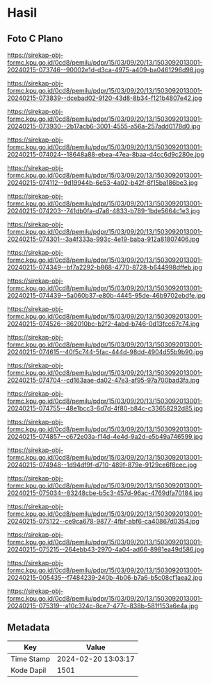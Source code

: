 # Hasil

## Foto C Plano

https://sirekap-obj-formc.kpu.go.id/0cd8/pemilu/pdpr/15/03/09/20/13/1503092013001-20240215-073746--90002e1d-d3ca-4975-a409-ba0461296d98.jpg

https://sirekap-obj-formc.kpu.go.id/0cd8/pemilu/pdpr/15/03/09/20/13/1503092013001-20240215-073839--dcebad02-9f20-43d8-8b34-f121b4807e42.jpg

https://sirekap-obj-formc.kpu.go.id/0cd8/pemilu/pdpr/15/03/09/20/13/1503092013001-20240215-073930--2b17acb6-3001-4555-a56a-257add0178d0.jpg

https://sirekap-obj-formc.kpu.go.id/0cd8/pemilu/pdpr/15/03/09/20/13/1503092013001-20240215-074024--18648a88-ebea-47ea-8baa-d4cc6d9c280e.jpg

https://sirekap-obj-formc.kpu.go.id/0cd8/pemilu/pdpr/15/03/09/20/13/1503092013001-20240215-074112--9d19944b-6e53-4a02-b42f-8f15ba186be3.jpg

https://sirekap-obj-formc.kpu.go.id/0cd8/pemilu/pdpr/15/03/09/20/13/1503092013001-20240215-074203--741db0fa-d7a8-4833-b789-1bde5664c1e3.jpg

https://sirekap-obj-formc.kpu.go.id/0cd8/pemilu/pdpr/15/03/09/20/13/1503092013001-20240215-074301--3a4f333a-993c-4e19-baba-912a81807406.jpg

https://sirekap-obj-formc.kpu.go.id/0cd8/pemilu/pdpr/15/03/09/20/13/1503092013001-20240215-074349--bf7a2292-b868-4770-8728-b644998dffeb.jpg

https://sirekap-obj-formc.kpu.go.id/0cd8/pemilu/pdpr/15/03/09/20/13/1503092013001-20240215-074439--5a060b37-e80b-4445-95de-46b9702ebdfe.jpg

https://sirekap-obj-formc.kpu.go.id/0cd8/pemilu/pdpr/15/03/09/20/13/1503092013001-20240215-074526--862010bc-b2f2-4abd-b746-0d13fcc67c74.jpg

https://sirekap-obj-formc.kpu.go.id/0cd8/pemilu/pdpr/15/03/09/20/13/1503092013001-20240215-074615--40f5c744-5fac-444d-98dd-4904d55b9b90.jpg

https://sirekap-obj-formc.kpu.go.id/0cd8/pemilu/pdpr/15/03/09/20/13/1503092013001-20240215-074704--cd163aae-da02-47e3-af95-97a700bad3fa.jpg

https://sirekap-obj-formc.kpu.go.id/0cd8/pemilu/pdpr/15/03/09/20/13/1503092013001-20240215-074755--48e1bcc3-6d7d-4f80-b84c-c33658292d85.jpg

https://sirekap-obj-formc.kpu.go.id/0cd8/pemilu/pdpr/15/03/09/20/13/1503092013001-20240215-074857--c672e03a-f14d-4e4d-9a2d-e5b49a746599.jpg

https://sirekap-obj-formc.kpu.go.id/0cd8/pemilu/pdpr/15/03/09/20/13/1503092013001-20240215-074948--1d94df9f-d710-489f-879e-9129ce6f8cec.jpg

https://sirekap-obj-formc.kpu.go.id/0cd8/pemilu/pdpr/15/03/09/20/13/1503092013001-20240215-075034--83248cbe-b5c3-457d-96ac-4769dfa70184.jpg

https://sirekap-obj-formc.kpu.go.id/0cd8/pemilu/pdpr/15/03/09/20/13/1503092013001-20240215-075122--ce9ca678-9877-4fbf-abf6-ca40867d0354.jpg

https://sirekap-obj-formc.kpu.go.id/0cd8/pemilu/pdpr/15/03/09/20/13/1503092013001-20240215-075215--264ebb43-2970-4a04-ad66-8981ea49d586.jpg

https://sirekap-obj-formc.kpu.go.id/0cd8/pemilu/pdpr/15/03/09/20/13/1503092013001-20240215-005435--f7484239-240b-4b06-b7a6-b5c08cf1aea2.jpg

https://sirekap-obj-formc.kpu.go.id/0cd8/pemilu/pdpr/15/03/09/20/13/1503092013001-20240215-075319--a10c324c-8ce7-477c-838b-581f153a6e4a.jpg


## Metadata

| Key        | Value               |
| ---------- | ------------------- |
| Time Stamp | 2024-02-20 13:03:17 |
| Kode Dapil | 1501                |



